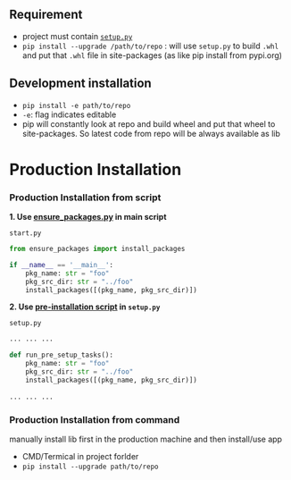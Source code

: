 ## Requirement
* project must contain [`setup.py`](/python-world/setup-py.md)
* `pip install --upgrade /path/to/repo` : will use `setup.py` to build `.whl` and put that `.whl` file in site-packages (as like pip install from pypi.org)

## Development installation
* `pip install -e path/to/repo`
* `-e`: flag indicates editable
* pip will constantly look at repo and build wheel and put that wheel to site-packages. So latest code from repo will be always available as lib 

# Production Installation
### Production Installation from script
**1. Use [ensure_packages.py](/python-world/ensure_packages.md) in main script**     

`start.py`
```python
from ensure_packages import install_packages

if __name__ == '__main__':
    pkg_name: str = "foo"
    pkg_src_dir: str = "../foo"
    install_packages([(pkg_name, pkg_src_dir)])
```
**2. Use [pre-installation script](/python-world/pre-and-post-installation-scripts.md#pre-installation-script) in `setup.py`**   

`setup.py`
```py
... ... ...

def run_pre_setup_tasks():
    pkg_name: str = "foo"
    pkg_src_dir: str = "../foo"
    install_packages([(pkg_name, pkg_src_dir)])
    
... ... ...
```

### Production Installation from command
manually install lib first in the production machine and then install/use app
* CMD/Termical in project forlder
* `pip install --upgrade path/to/repo`
